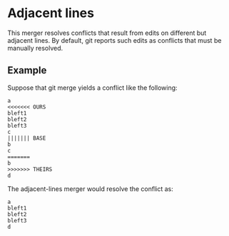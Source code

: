 # Adjacent lines

This merger resolves conflicts that result from edits on different but adjacent
lines.  By default, git reports such edits as conflicts that must be manually
resolved.

## Example

Suppose that git merge yields a conflict like the following:

```
a
<<<<<<< OURS
bleft1
bleft2
bleft3
c
||||||| BASE
b
c
=======
b
>>>>>>> THEIRS
d
```

The adjacent-lines merger would resolve the conflict as:

```
a
bleft1
bleft2
bleft3
d
```
